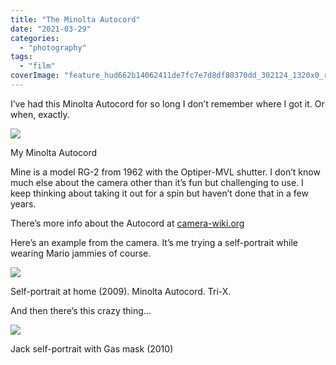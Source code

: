 ```yaml
---
title: "The Minolta Autocord"
date: "2021-03-29"
categories:
  - "photography"
tags:
  - "film"
coverImage: "feature_hud662b14062411de7fc7e7d8df80370dd_302124_1320x0_resize_q75_box.jpg"
---
```


I’ve had this Minolta Autocord for so long I don’t remember where I got it. Or when, exactly.

![](/img/2021/feature_hud662b14062411de7fc7e7d8df80370dd_302124_1320x0_resize_q75_box-819x1024.jpg)

My Minolta Autocord

Mine is a model RG-2 from 1962 with the Optiper-MVL shutter. I don’t know much else about the camera other than it’s fun but challenging to use. I keep thinking about taking it out for a spin but haven’t done that in a few years.

There’s more info about the Autocord at [camera-wiki.org](http://camera-wiki.org/wiki/Minolta_Autocord)

Here’s an example from the camera. It’s me trying a self-portrait while wearing Mario jammies of course.

![](/img/2021/self-portrait-w-zim.jpg)

Self-portrait at home (2009). Minolta Autocord. Tri-X.

And then there’s this crazy thing…

![](/img/2021/Jack-self-portrait-with-Gas-mask.jpg)

Jack self-portrait with Gas mask (2010)
